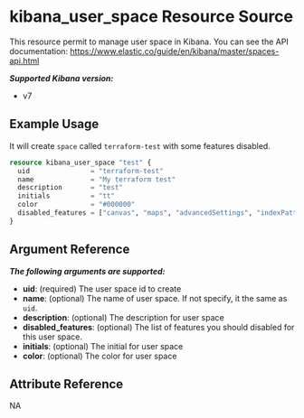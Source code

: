 # kibana_user_space Resource Source

This resource permit to manage user space in Kibana.
You can see the API documentation: https://www.elastic.co/guide/en/kibana/master/spaces-api.html

***Supported Kibana version:***
  - v7

## Example Usage

It will create `space` called `terraform-test` with some features disabled.

```tf
resource kibana_user_space "test" {
  uid 				= "terraform-test"
  name              = "My terraform test"
  description 		= "test"
  initials			= "tt"
  color				= "#000000"
  disabled_features = ["canvas", "maps", "advancedSettings", "indexPatterns", "graph", "monitoring", "ml", "apm", "infrastructure", "logs", "siem"]
}
```

## Argument Reference

***The following arguments are supported:***
  - **uid**: (required) The user space id to create
  - **name**: (optional) The name of user space. If not specify, it the same as `uid`.
  - **description**: (optional) The description for user space
  - **disabled_features**: (optional) The list of features you should disabled for this user space.
  - **initials**: (optional) The initial for user space
  - **color**: (optional) The color for user space

## Attribute Reference

NA